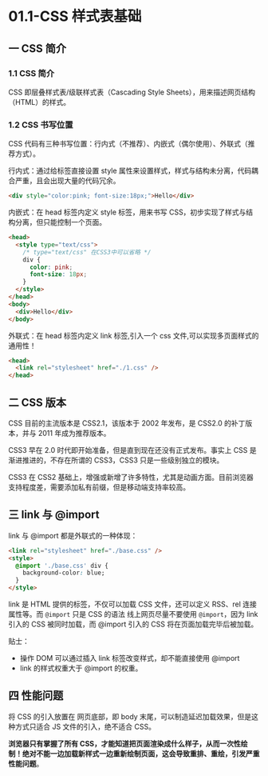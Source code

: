 # 01.1-CSS 样式表基础

## 一 CSS 简介

### 1.1 CSS 简介

CSS 即层叠样式表/级联样式表（Cascading Style Sheets），用来描述网页结构（HTML）的样式。

### 1.2 CSS 书写位置

CSS 代码有三种书写位置：行内式（不推荐）、内嵌式（偶尔使用）、外联式（推荐方式）。

行内式：通过给标签直接设置 style 属性来设置样式，样式与结构未分离，代码耦合严重，且会出现大量的代码冗余。

```html
<div style="color:pink; font-size:18px;">Hello</div>
```

内嵌式：在 head 标签内定义 style 标签，用来书写 CSS，初步实现了样式与结构分离，但只能控制一个页面。

```html
<head>
  <style type="text/css">
    /* type="text/css" 在CSS3中可以省略 */
    div {
      color: pink;
      font-size: 18px;
    }
  </style>
</head>
<body>
  <div>Hello</div>
</body>
```

外联式：在 head 标签内定义 link 标签,引入一个 css 文件,可以实现多页面样式的通用性！

```html
<head>
  <link rel="stylesheet" href="./1.css" />
</head>
```

## 二 CSS 版本

CSS 目前的主流版本是 CSS2.1，该版本于 2002 年发布，是 CSS2.0 的补丁版本，并与 2011 年成为推荐版本。

CSS3 早在 2.0 时代即开始准备，但是直到现在还没有正式发布。事实上 CSS 是渐进推进的，不存在所谓的 CSS3，CSS3 只是一些级别独立的模块。

CSS3 在 CSS2 基础上，增强或新增了许多特性，尤其是动画方面。目前浏览器支持程度差，需要添加私有前缀，但是移动端支持率较高。

## 三 link 与 @import

link 与 @import 都是外联式的一种体现：

```html
<link rel="stylesheet" href="./base.css" />
<style>
  @import './base.css' div {
    background-color: blue;
  }
</style>
```

link 是 HTML 提供的标签，不仅可以加载 CSS 文件，还可以定义 RSS、rel 连接属性等。而 `@import` 只是 CSS 的语法
线上网页尽量不要使用 `@import`，因为 link 引入的 CSS 被同时加载，而 @import 引入的 CSS 将在页面加载完毕后被加载。

贴士：

- 操作 DOM 可以通过插入 link 标签改变样式，却不能直接使用 @import
- link 的样式权重大于 @import 的权重。

## 四 性能问题

将 CSS 的引入放置在 网页底部，即 body 末尾，可以制造延迟加载效果，但是这种方式只适合 JS 文件的引入，绝不适合 CSS。

**浏览器只有掌握了所有 CSS，才能知道把页面渲染成什么样子，从而一次性绘制！绝对不能一边加载新样式一边重新绘制页面，这会导致重排、重绘，引发严重性能问题**。
